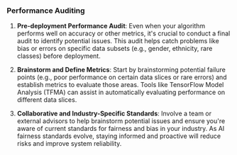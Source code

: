 ### Performance Auditing

1. **Pre-deployment Performance Audit**: Even when your algorithm performs well on accuracy or other metrics, it's crucial to conduct a final audit to identify potential issues. This audit helps catch problems like bias or errors on specific data subsets (e.g., gender, ethnicity, rare classes) before deployment.

2. **Brainstorm and Define Metrics**: Start by brainstorming potential failure points (e.g., poor performance on certain data slices or rare errors) and establish metrics to evaluate those areas. Tools like TensorFlow Model Analysis (TFMA) can assist in automatically evaluating performance on different data slices.

3. **Collaborative and Industry-Specific Standards**: Involve a team or external advisors to help brainstorm potential issues and ensure you're aware of current standards for fairness and bias in your industry. As AI fairness standards evolve, staying informed and proactive will reduce risks and improve system reliability.
